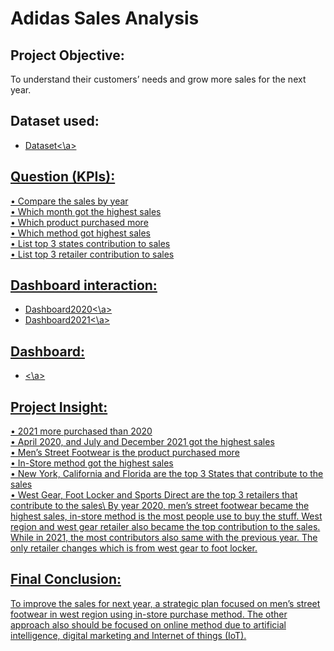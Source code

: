 # Adidas Sales Analysis
## Project Objective:
To understand their customers’ needs and grow more sales for the next year.
## Dataset used: 
- <a href="https://github.com/NurHidayah-19/Data-Analysis-Project/blob/main/Adidas_Sales.xlsx">Dataset<\a>
## Question (KPIs):
•	Compare the sales by year\
•	Which month got the highest sales\
•	Which product purchased more\
•	Which method got highest sales\
•	List top 3 states contribution to sales\
•	List top 3 retailer contribution to sales
## Dashboard interaction:
- <a href="https://github.com/NurHidayah-19/Data-Analysis-Project/blob/main/Adidas_Sales2020.png">Dashboard2020<\a>
- <a href="https://github.com/NurHidayah-19/Data-Analysis-Project/blob/main/Adidas_Sales2021.png">Dashboard2021<\a>
## Dashboard:
- <a href="https://github.com/NurHidayah-19/Data-Analysis-Project/blob/main/Adidas_SalesBoth.png"><\a>
## Project Insight:
•	2021 more purchased than 2020\
•	April 2020, and July and December 2021 got the highest sales\
•	Men’s Street Footwear is the product purchased more\
•	In-Store method got the highest sales\
•	New York, California and Florida are the top 3 States that contribute to the sales\
•	West Gear, Foot Locker and Sports Direct are the top 3 retailers that contribute to the sales\\
By year 2020, men’s street footwear became the highest sales, in-store method is the most people use to buy the stuff. West region and west gear retailer also became the top contribution to the sales.\
While in 2021, the most contributors also same with the previous year. The only retailer changes which is from west gear to foot locker.
## Final Conclusion:
To improve the sales for next year, a strategic plan focused on men’s street footwear in west region using in-store purchase method. The other approach also should be focused on online method due to artificial intelligence, digital marketing and Internet of things (IoT).
